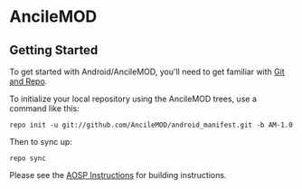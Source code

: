 AncileMOD
=========

Getting Started
---------------

To get started with Android/AncileMOD, you'll need to get
familiar with [Git and Repo](http://source.android.com/source/using-repo.html).

To initialize your local repository using the AncileMOD trees, use a command like this:

    repo init -u git://github.com/AncileMOD/android_manifest.git -b AM-1.0

Then to sync up:

    repo sync

Please see the [AOSP Instructions](http://source.android.com/source/building.html) for building instructions.
